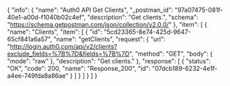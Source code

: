 {
  "info": {
    "name": "Auth0 API Get Clients",
    "_postman_id": "97a07475-081f-40e1-a00d-f1040b02c4ef",
    "description": "Get clients.",
    "schema": "https://schema.getpostman.com/json/collection/v2.0.0/"
  },
  "item": [
    {
      "name": "Clients",
      "item": [
        {
          "id": "5cd23365-8e74-425d-9647-65cf841a6a57",
          "name": "getClients",
          "request": {
            "url": "http://login.auth0.com/api/v2/clients?exclude_fields=%7B%7D&fields=%7B%7D",
            "method": "GET",
            "body": {
              "mode": "raw"
            },
            "description": "Get clients."
          },
          "response": [
            {
              "status": "OK",
              "code": 200,
              "name": "Response_200",
              "id": "07dcb189-6232-4e1f-a4ee-749fda8a86ae"
            }
          ]
        }
      ]
    }
  ]
}